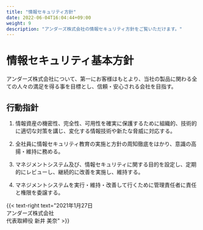 ```yaml
---
title: "情報セキュリティ方針"
date: 2022-06-04T16:04:44+09:00
weight: 9
description: "アンダーズ株式会社の情報セキュリティ方針をご覧いただけます。"
---
```

# 情報セキュリティ基本方針

アンダーズ株式会社について、第一にお客様はもとより、当社の製品に関わる全ての人々の満足を得る事を目標とし、信頼・安心される会社を目指す。 
 
## 行動指針

1. 情報資産の機密性、完全性、可用性を確実に保護するために組織的、技術的に適切な対策を講じ、変化する情報技術や新たな脅威に対応する。 

2. 全社員に情報セキュリティ教育の実施と方針の周知徹底をはかり、意識の高揚・維持に務める。 

3. マネジメントシステム及び、情報セキュリティに関する目的を設定し、定期的にレビューし、継続的に改善を実施し、維持する。 

4. マネジメントシステムを実行・維持・改善して行くために管理責任者に責任と権限を委譲する。 
 
{{< text-right text="2021年1月27日<br>アンダーズ株式会社<br>代表取締役 新井 美奈" >}}
